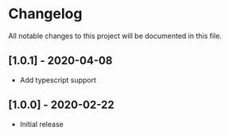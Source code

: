 # Changelog

All notable changes to this project will be documented in this file.

## [1.0.1] - 2020-04-08

- Add typescript support

## [1.0.0] - 2020-02-22

- Initial release

